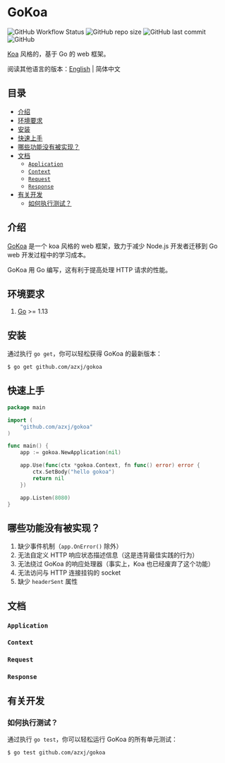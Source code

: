 # GoKoa

![GitHub Workflow Status](https://img.shields.io/github/workflow/status/azxj/gokoa/Golang)
![GitHub repo size](https://img.shields.io/github/repo-size/azxj/gokoa)
![GitHub last commit](https://img.shields.io/github/last-commit/azxj/gokoa)
![GitHub](https://img.shields.io/github/license/azxj/gokoa)

[Koa](koa) 风格的，基于 Go 的 web 框架。

阅读其他语言的版本：[English](./README.md) | 简体中文

## 目录

- [介绍](#introduction)
- [环境要求](#prerequisites)
- [安装](#installation)
- [快速上手](#quick-start)
- [哪些功能没有被实现？](#what-are-not-implemented)
- [文档](#documentation)
  - [`Application`](#application)
  - [`Context`](#context)
  - [`Request`](#request)
  - [`Response`](#response)
- [有关开发](#development)
  - [如何执行测试？](#how-to-test)

## <a name="introduction"></a> 介绍

[GoKoa](gokoa) 是一个 koa 风格的 web 框架，致力于减少 Node.js 开发者迁移到 Go web 开发过程中的学习成本。

GoKoa 用 Go 编写，这有利于提高处理 HTTP 请求的性能。

## <a name="prerequisites"></a> 环境要求

1. [Go](go) >= 1.13

## <a name="installation"></a> 安装

通过执行 `go get`，你可以轻松获得 GoKoa 的最新版本：

```bash
$ go get github.com/azxj/gokoa
```

## <a name="quick-start"></a> 快速上手

```go
package main

import (
	"github.com/azxj/gokoa"
)

func main() {
	app := gokoa.NewApplication(nil)

	app.Use(func(ctx *gokoa.Context, fn func() error) error {
		ctx.SetBody("hello gokoa")
		return nil
	})

	app.Listen(8080)
}
```

## <a name="what-are-not-implemented"></a> 哪些功能没有被实现？

1. 缺少事件机制（`app.OnError()` 除外）
2. 无法自定义 HTTP 响应状态描述信息（这是违背最佳实践的行为）
3. 无法绕过 GoKoa 的响应处理器（事实上，Koa 也已经废弃了这个功能）
4. 无法访问与 HTTP 连接挂钩的 socket
5. 缺少 `headerSent` 属性

## <a name="documentation"></a> 文档

### <a name="application"></a> `Application`

### <a name="context"></a> `Context`

### <a name="request"></a> `Request`

### <a name="response"></a> `Response`

## <a name="development"></a> 有关开发

### <a name="how-to-test"></a> 如何执行测试？

通过执行 `go test`，你可以轻松运行 GoKoa 的所有单元测试：

```bash
$ go test github.com/azxj/gokoa
```

[koa]: https://github.com/koajs/koa
[go]: https://golang.org/
[gokoa]: https://github.com/azxj/gokoa


